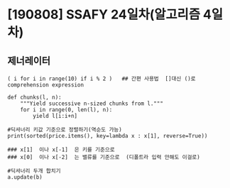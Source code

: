 # [190808] SSAFY 24일차(알고리즘 4일차)



## 제너레이터

```
( i for i in range(10) if i % 2 )   ## 간편 사용법  []대신 ()로 comprehension expression

def chunks(l, n):
    """Yield successive n-sized chunks from l."""
    for i in range(0, len(l), n):
        yield l[i:i+n]

```



```
#딕셔너리 키값 기준으로 정렬하기(역순도 가능)
print(sorted(price.items(), key=lambda x : x[1], reverse=True))

### x[1]  이나 x[-1]  은 키를 기준으로
### x[0]  이나 x[-2]  는 밸류를 기준으로  (디폴트라 입력 안해도 이걸로)
```



```
#딕셔너리 두개 합치기
a.update(b)
```